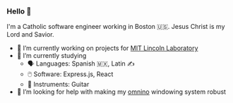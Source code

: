 ### Hello 👋

I'm a Catholic software engineer working in Boston 🇺🇸. Jesus Christ is my Lord and Savior.

- 🔭 I’m currently working on projects for [MIT Lincoln Laboratory](https://www.ll.mit.edu/)
- 🌱 I’m currently studying
     - 🗣️ Languages: Spanish 🇲🇽, Latin ✍️
     - 🖱️ Software: Express.js, React
     - 🎸 Instruments: Guitar
- 🤔 I’m looking for help with making my [omnino](https://github.com/bopwerks/omnino) windowing system robust

<!--

Here are some ideas to get you started:

- 🔭 I’m currently working on ...
- 🌱 I’m currently learning ...
- 👯 I’m looking to collaborate on ...
- 🤔 I’m looking for help with ...
- 💬 Ask me about ...
- 📫 How to reach me: ...
- 😄 Pronouns: ...
- ⚡ Fun fact: ...
-->
